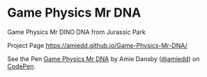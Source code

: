 # Game Physics Mr DNA
Game Physics Mr DINO DNA from Jurassic Park

Project Page https://amiedd.github.io/Game-Physics-Mr-DNA/

<p data-height="265" data-theme-id="0" data-slug-hash="dQqzNa" data-default-tab="js,result" data-user="amiedd" data-pen-title="Game Physics Mr DNA" class="codepen">See the Pen <a href="https://codepen.io/amiedd/pen/dQqzNa/">Game Physics Mr DNA</a> by Amie Dansby (<a href="https://codepen.io/amiedd">@amiedd</a>) on <a href="https://codepen.io">CodePen</a>.</p>
<script async src="https://static.codepen.io/assets/embed/ei.js"></script>
